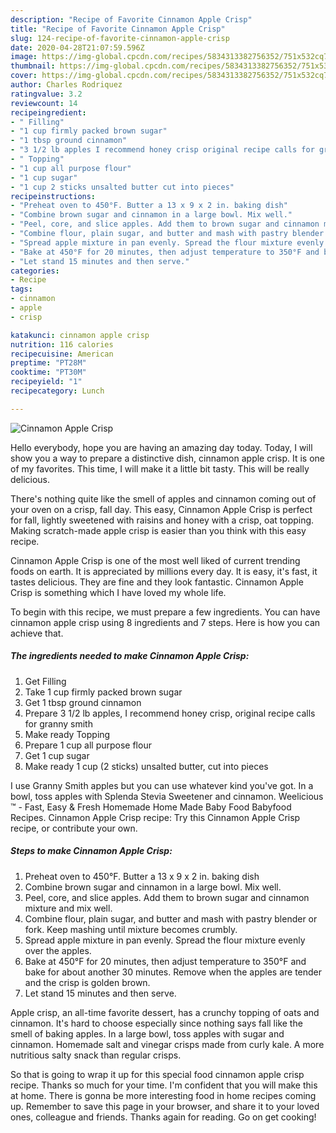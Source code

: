 ```yaml
---
description: "Recipe of Favorite Cinnamon Apple Crisp"
title: "Recipe of Favorite Cinnamon Apple Crisp"
slug: 124-recipe-of-favorite-cinnamon-apple-crisp
date: 2020-04-28T21:07:59.596Z
image: https://img-global.cpcdn.com/recipes/5834313382756352/751x532cq70/cinnamon-apple-crisp-recipe-main-photo.jpg
thumbnail: https://img-global.cpcdn.com/recipes/5834313382756352/751x532cq70/cinnamon-apple-crisp-recipe-main-photo.jpg
cover: https://img-global.cpcdn.com/recipes/5834313382756352/751x532cq70/cinnamon-apple-crisp-recipe-main-photo.jpg
author: Charles Rodriquez
ratingvalue: 3.2
reviewcount: 14
recipeingredient:
- " Filling"
- "1 cup firmly packed brown sugar"
- "1 tbsp ground cinnamon"
- "3 1/2 lb apples I recommend honey crisp original recipe calls for granny smith"
- " Topping"
- "1 cup all purpose flour"
- "1 cup sugar"
- "1 cup 2 sticks unsalted butter cut into pieces"
recipeinstructions:
- "Preheat oven to 450°F. Butter a 13 x 9 x 2 in. baking dish"
- "Combine brown sugar and cinnamon in a large bowl. Mix well."
- "Peel, core, and slice apples. Add them to brown sugar and cinnamon mixture and mix well."
- "Combine flour, plain sugar, and butter and mash with pastry blender or fork. Keep mashing until mixture becomes crumbly."
- "Spread apple mixture in pan evenly. Spread the flour mixture evenly over the apples."
- "Bake at 450°F for 20 minutes, then adjust temperature to 350°F and bake for about another 30 minutes. Remove when the apples are tender and the crisp is golden brown."
- "Let stand 15 minutes and then serve."
categories:
- Recipe
tags:
- cinnamon
- apple
- crisp

katakunci: cinnamon apple crisp 
nutrition: 116 calories
recipecuisine: American
preptime: "PT28M"
cooktime: "PT30M"
recipeyield: "1"
recipecategory: Lunch

---
```



![Cinnamon Apple Crisp](https://img-global.cpcdn.com/recipes/5834313382756352/751x532cq70/cinnamon-apple-crisp-recipe-main-photo.jpg)

Hello everybody, hope you are having an amazing day today. Today, I will show you a way to prepare a distinctive dish, cinnamon apple crisp. It is one of my favorites. This time, I will make it a little bit tasty. This will be really delicious.

There&#39;s nothing quite like the smell of apples and cinnamon coming out of your oven on a crisp, fall day. This easy, Cinnamon Apple Crisp is perfect for fall, lightly sweetened with raisins and honey with a crisp, oat topping. Making scratch-made apple crisp is easier than you think with this easy recipe.

Cinnamon Apple Crisp is one of the most well liked of current trending foods on earth. It is appreciated by millions every day. It is easy, it's fast, it tastes delicious. They are fine and they look fantastic. Cinnamon Apple Crisp is something which I have loved my whole life.


To begin with this recipe, we must prepare a few ingredients. You can have cinnamon apple crisp using 8 ingredients and 7 steps. Here is how you can achieve that.

##### The ingredients needed to make Cinnamon Apple Crisp:

1. Get  Filling
1. Take 1 cup firmly packed brown sugar
1. Get 1 tbsp ground cinnamon
1. Prepare 3 1/2 lb apples, I recommend honey crisp, original recipe calls for granny smith
1. Make ready  Topping
1. Prepare 1 cup all purpose flour
1. Get 1 cup sugar
1. Make ready 1 cup (2 sticks) unsalted butter, cut into pieces


I use Granny Smith apples but you can use whatever kind you&#39;ve got. In a bowl, toss apples with Splenda Stevia Sweetener and cinnamon. Weelicious ™ - Fast, Easy &amp; Fresh Homemade Home Made Baby Food Babyfood Recipes. Cinnamon Apple Crisp recipe: Try this Cinnamon Apple Crisp recipe, or contribute your own. 

##### Steps to make Cinnamon Apple Crisp:

1. Preheat oven to 450°F. Butter a 13 x 9 x 2 in. baking dish
1. Combine brown sugar and cinnamon in a large bowl. Mix well.
1. Peel, core, and slice apples. Add them to brown sugar and cinnamon mixture and mix well.
1. Combine flour, plain sugar, and butter and mash with pastry blender or fork. Keep mashing until mixture becomes crumbly.
1. Spread apple mixture in pan evenly. Spread the flour mixture evenly over the apples.
1. Bake at 450°F for 20 minutes, then adjust temperature to 350°F and bake for about another 30 minutes. Remove when the apples are tender and the crisp is golden brown.
1. Let stand 15 minutes and then serve.


Apple crisp, an all-time favorite dessert, has a crunchy topping of oats and cinnamon. It&#39;s hard to choose especially since nothing says fall like the smell of baking apples. In a large bowl, toss apples with sugar and cinnamon. Homemade salt and vinegar crisps made from curly kale. A more nutritious salty snack than regular crisps. 

So that is going to wrap it up for this special food cinnamon apple crisp recipe. Thanks so much for your time. I'm confident that you will make this at home. There is gonna be more interesting food in home recipes coming up. Remember to save this page in your browser, and share it to your loved ones, colleague and friends. Thanks again for reading. Go on get cooking!
